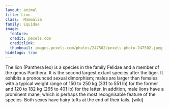 ```yaml
---
layout: animal
title: Lion
class: 	Mammalia
family: Equidae
image:
  feature:
  credit: pexels.com
  creditlink:
  thumbnail: images.pexels.com/photos/247502/pexels-photo-247502.jpeg
hidelogo: true  
---
```


The lion (Panthera leo) is a species in the family Felidae and a member of the genus Panthera. It is the second largest extant species after the tiger. It exhibits a pronounced sexual dimorphism; males are larger than females with a typical weight range of 150 to 250 kg (331 to 551 lb) for the former and 120 to 182 kg (265 to 401 lb) for the latter. In addition, male lions have a prominent mane, which is perhaps the most recognisable feature of the species. Both sexes have hairy tufts at the end of their tails. [wiki]